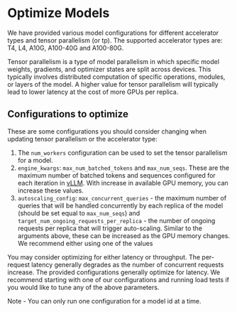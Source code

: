 # Optimize Models

We have provided various model configurations for different accelerator types and tensor parallelism (or tp). The supported accelerator types are:
T4, L4, A10G, A100-40G and A100-80G. 

Tensor parallelism is a type of model parallelism in which specific model weights, gradients, and optimizer states are split across devices. This typically involves distributed computation of specific operations, modules, or layers of the model. A higher value for tensor parallelism will typically lead to lower latency at the cost of more GPUs per replica. 


## Configurations to optimize

These are some configurations you should consider changing when updating tensor parallelism or the accelerator type:
1. The `num_workers` configuration can be used to set the tensor parallelism for a model. 
2. `engine_kwargs`: `max_num_batched_tokens` and `max_num_seqs`. These are the maximum number of batched tokens and sequences configured for each iteration in [vLLM](https://docs.vllm.ai/en/latest/models/engine_args.html). With increase in available GPU memory, you can increase these values. 
3. `autoscaling_config`: `max_concurrent_queries` - the maximum number of queries that will be handled concurrently by each replica of the model (should be set equal to `max_num_seqs`) and `target_num_ongoing_requests_per_replica` - the number of ongoing requests per replica that will trigger auto-scaling. Similar to the arguments above, these can be increased as the GPU memory changes. We recommend either using one of the values 

You may consider optimizing for either latency or throughput. The per-request latency generally degrades as the number of concurrent requests increase. The provided configurations generally optimize for latency. We recommend starting with one of our configurations and running load tests if you would like to tune any of the above parameters. 

Note - You can only run one configuration for a model id at a time.
